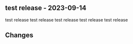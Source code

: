 ## test release  - 2023-09-14

test release test release test release test release test release

## Changes
